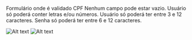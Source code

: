 Formulário onde é validado CPF
Nenhum campo pode estar vazio.
Usuário só poderá conter letras e/ou números.
Usuário só poderá ter entre 3 e 12 caracteres.
Senha só poderá ter entre 6 e 12 caracteres.


![Alt text](<Formulario/Validando Formulário/images/Captura de Tela (51).png>)
![Alt text](<Formulario/Validando Formulário/images/Captura de Tela (52).png>)

